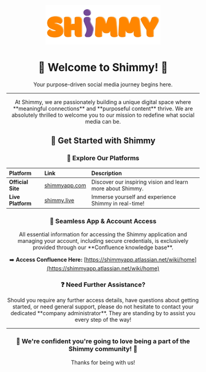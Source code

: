 <div align="center">
  <img src="./Shm.png" alt="Shimmy Logo" width="300"/>
  <h1>👋 Welcome to Shimmy! 👋</h1>
  <p>Your purpose-driven social media journey begins here.</p>

  ---

  <p>At Shimmy, we are passionately building a unique digital space where **meaningful connections** and **purposeful content** thrive. We are absolutely thrilled to welcome you to our mission to redefine what social media can be.</p>

  <h2>🚀 Get Started with Shimmy</h2>

  <h3>🔗 Explore Our Platforms</h3>

  | Platform          | Link                                  | Description                                           |
  | :---------------- | :------------------------------------ | :---------------------------------------------------- |
  | **Official Site** | [shimmyapp.com](https://www.shimmyapp.com/) | Discover our inspiring vision and learn more about Shimmy. |
  | **Live Platform** | [shimmy.live](https://www.shimmy.live/)     | Immerse yourself and experience Shimmy in real-time!   |

  <h3>🔑 Seamless App & Account Access</h3>

  <p>All essential information for accessing the Shimmy application and managing your account, including secure credentials, is exclusively provided through our **Confluence knowledge base**.</p>

  ➡️ **Access Confluence Here:** [https://shimmyapp.atlassian.net/wiki/home](https://shimmyapp.atlassian.net/wiki/home)

  <h3>❓ Need Further Assistance?</h3>

  <p>Should you require any further access details, have questions about getting started, or need general support, please do not hesitate to contact your dedicated **company administrator**. They are standing by to assist you every step of the way!</p>

---

<div align="center">
  <h3>💜 We're confident you're going to love being a part of the Shimmy community! 💜</h3>
  <p>Thanks for being with us!</p>
</div>

